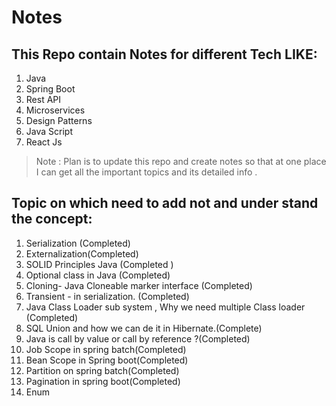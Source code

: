 # Notes

## This Repo contain Notes for different Tech LIKE:

1. Java
2. Spring Boot
3. Rest API
4. Microservices
5. Design Patterns
6. Java Script
7. React Js

> Note : Plan is to update this repo and create notes so that at one place I can get all the important topics and its detailed info .

## Topic on which need to add not and under stand the concept:

1. Serialization (Completed)
2. Externalization(Completed)
3. SOLID Principles Java (Completed )
4. Optional class in Java (Completed)
5. Cloning- Java Cloneable marker interface (Completed)
6. Transient - in serialization. (Completed)
7. Java Class Loader sub system , Why we need multiple Class loader (Completed)
8. SQL Union and how we can de it in Hibernate.(Complete)
9. Java is call by value or call by reference ?(Completed)
10. Job Scope in spring batch(Completed)
11. Bean Scope in Spring boot(Completed)
12. Partition on spring batch(Completed)
13. Pagination in spring boot(Completed)
14. Enum
